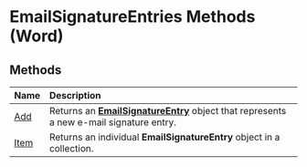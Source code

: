 
# EmailSignatureEntries Methods (Word)

## Methods



|**Name**|**Description**|
|:-----|:-----|
|[Add](da8b1a9a-aa3f-4288-887f-50d646d75728.md)|Returns an  **[EmailSignatureEntry](a8cf11de-7a46-c609-3cd7-508e9ef91e09.md)** object that represents a new e-mail signature entry.|
|[Item](37e33741-a0bd-5f0f-46fc-5af4ef736687.md)|Returns an individual  **EmailSignatureEntry** object in a collection.|
